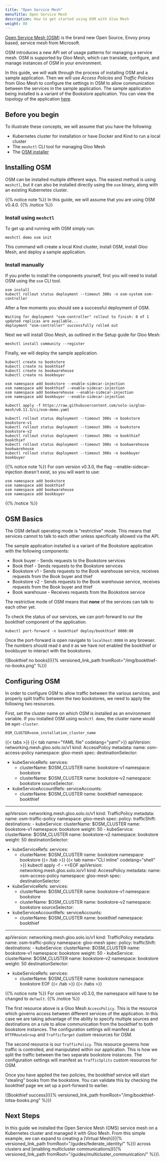 ```yaml
---
title: "Open Service Mesh"
menuTitle: Open Service Mesh
description: How to get started using OSM with Gloo Mesh
weight: 80
---
```


[Open Service Mesh (OSM)](https://openservicemesh.io/) is the brand new Open Source, Envoy proxy based, service mesh from Microsoft.

OSM introduces a new API set of usage patterns for managing a service mesh. OSM is supported by Gloo Mesh, which can translate, configure, and manage instances of OSM in your environment. 

In this guide, we will walk through the process of installing OSM and a sample application. Then we will use *Access Policies* and *Traffic Policies* from Gloo Mesh to configure the settings in OSM to allow communication between the services in the sample application. The sample application being installed is a variant of the Bookstore application. You can view the topology of the application [here](https://raw.githubusercontent.com/openservicemesh/osm/main/docs/content/docs/images/bookstore-app-topology.jpg).

## Before you begin
To illustrate these concepts, we will assume that you have the following:

* Kubernetes cluster for installation or have Docker and Kind to run a local cluster
* The `meshctl` CLI tool for managing Gloo Mesh
* The [OSM installer](https://github.com/openservicemesh/osm/releases)

## Installing OSM

OSM can be installed multiple different ways. The easiest method is using `meshctl`, but it can also be installed directly using the `osm` binary, along with an existing Kubernetes cluster.

{{% notice note %}}
In this guide, we will assume that you are using OSM v0.4.0.
{{% /notice %}}

### Install using `meshctl`

To get up and running with OSM simply run:

```shell script
meshctl demo osm init
``` 

This command will create a local Kind cluster, install OSM, install Gloo Mesh, and deploy a sample application.

### Install manually

If you prefer to install the components yourself, first you will need to install OSM using the `osm` CLI tool.

```shell
osm install
kubectl rollout status deployment --timeout 300s -n osm-system osm-controller
```

After a few moments you should see a successful deployment of OSM.

```shell
Waiting for deployment "osm-controller" rollout to finish: 0 of 1 updated replicas are available...
deployment "osm-controller" successfully rolled out
```

Next we will install Gloo Mesh, as outlined in the Setup guide for Gloo Mesh:

```shell
meshctl install community --register
```

Finally, we will deploy the sample application.

```shell
kubectl create ns bookstore
kubectl create ns bookthief 
kubectl create ns bookwarehouse 
kubectl create ns bookbuyer

osm namespace add bookstore --enable-sidecar-injection
osm namespace add bookthief --enable-sidecar-injection
osm namespace add bookwarehouse --enable-sidecar-injection
osm namespace add bookbuyer --enable-sidecar-injection

kubectl apply -f https://raw.githubusercontent.com/solo-io/gloo-mesh/v0.11.3/ci/osm-demo.yaml

kubectl rollout status deployment --timeout 300s -n bookstore bookstore-v1
kubectl rollout status deployment --timeout 300s -n bookstore bookstore-v2
kubectl rollout status deployment --timeout 300s -n bookthief bookthief
kubectl rollout status deployment --timeout 300s -n bookwarehouse bookwarehouse
kubectl rollout status deployment --timeout 300s -n bookbuyer bookbuyer
```

{{% notice note %}}
For osm version v0.3.0, the flag --enable-sidecar-injection doesn't exist, so you will want to use:
```
osm namespace add bookstore
osm namespace add bookthief
osm namespace add bookwarehouse
osm namespace add bookbuyer
```
{{% /notice %}}

## OSM Basics

The OSM default operating mode is "restrictive" mode. This means that services cannot to talk to each other unless specifically allowed via the API.

The sample application installed is a variant of the Bookstore application with the following components:

* Book buyer - Sends requests to the Bookstore services
* Book thief - Sends requests to the Bookstore services
* Bookstore v1 - Sends requests to the Book warehouse service, receives requests from the Book buyer and thief
* Bookstore v2 - Sends requests to the Book warehouse service, receives requests from the Book buyer and thief
* Book warehouse - Receives requests from the Bookstore service

The restrictive mode of OSM means that **none** of the services can talk to each other yet.

To check the status of our services, we can port-forward to our the bookthief component of the application. 

```shell
kubectl port-forward -n bookthief deploy/bookthief 8080:80
```

Once the port-forward is open navigate to `localhost:8080` in any browser. The numbers should read `0` and `0`
as we have not enabled the bookthief or bookbuyer to interact with the bookstores.

![Bookthief no books]({{% versioned_link_path fromRoot="/img/bookthief-no-books.png" %}})

## Configuring OSM

In order to configure OSM to allow traffic between the various services, and properly split traffic between the two bookstores, we need to apply the following two resources.

First, set the cluster name on which OSM is installed as an environment variable. If you installed OSM using `meshctl demo`, the cluster name would be `mgmt-cluster`.
```shell
OSM_CLUSTER=osm_installation_cluster_name
```

{{< tabs >}}
{{< tab name="YAML file" codelang="yaml">}}
apiVersion: networking.mesh.gloo.solo.io/v1
kind: AccessPolicy
metadata:
  name: osm-access-policy
  namespace: gloo-mesh
spec:
  destinationSelector:
  - kubeServiceRefs:
      services:
      - clusterName: $OSM_CLUSTER
        name: bookstore-v1
        namespace: bookstore
      - clusterName: $OSM_CLUSTER
        name: bookstore-v2
        namespace: bookstore
  sourceSelector:
  - kubeServiceAccountRefs:
      serviceAccounts:
      - clusterName: $OSM_CLUSTER
        name: bookthief
        namespace: bookthief
---
apiVersion: networking.mesh.gloo.solo.io/v1
kind: TrafficPolicy
metadata:
  name: osm-traffic-policy
  namespace: gloo-mesh
spec:
  policy:
    trafficShift:
      destinations:
      - kubeService:
          clusterName: $OSM_CLUSTER
          name: bookstore-v1
          namespace: bookstore
        weight: 50
      - kubeService:
          clusterName: $OSM_CLUSTER
          name: bookstore-v2
          namespace: bookstore
        weight: 50
  destinationSelector:
  - kubeServiceRefs:
      services:
      - clusterName: $OSM_CLUSTER
        name: bookstore
        namespace: bookstore
{{< /tab >}}
{{< tab name="CLI inline" codelang="shell" >}}
kubectl apply -f - <<EOF
apiVersion: networking.mesh.gloo.solo.io/v1
kind: AccessPolicy
metadata:
  name: osm-access-policy
  namespace: gloo-mesh
spec:
  destinationSelector:
  - kubeServiceRefs:
      services:
      - clusterName: $OSM_CLUSTER
        name: bookstore-v1
        namespace: bookstore
      - clusterName: $OSM_CLUSTER
        name: bookstore-v2
        namespace: bookstore
  sourceSelector:
  - kubeServiceAccountRefs:
      serviceAccounts:
      - clusterName: $OSM_CLUSTER
        name: bookthief
        namespace: bookthief
---
apiVersion: networking.mesh.gloo.solo.io/v1
kind: TrafficPolicy
metadata:
  name: osm-traffic-policy
  namespace: gloo-mesh
spec:
  policy:
    trafficShift:
      destinations:
      - kubeService:
          clusterName: $OSM_CLUSTER
          name: bookstore-v1
          namespace: bookstore
        weight: 50
      - kubeService:
          clusterName: $OSM_CLUSTER
          name: bookstore-v2
          namespace: bookstore
        weight: 50
  destinationSelector:
  - kubeServiceRefs:
      services:
      - clusterName: $OSM_CLUSTER
        name: bookstore
        namespace: bookstore
EOF
{{< /tab >}}
{{< /tabs >}}

{{% notice note %}}
For osm version v0.3.0, the namespace will have to be changed to `default`.
{{% /notice %}}

The first resource above is a Gloo Mesh `AccessPolicy`. This is the resource which governs access between different services of the application. In this case we are taking advantage of the ability to specify multiple sources and destinations on a rule to allow communication from the bookthief to both bookstore instances. The configuration settings will manifest as `HTTPRouteGroup` and `TrafficTarget` custom resources for OSM.

The second resource is our `TrafficPolicy`. This resource governs how traffic is controlled, and manipulated within our application. This is how we split the traffic between the two separate bookstore instances. The configuration settings will manifest as `TrafficSplits` custom resources for OSM.

Once you have applied the two policies, the bookthief service will start "stealing" books from the bookstore. You can validate this by checking the bookthief page we set up a port-forward to earlier.

![Bookthief success]({{% versioned_link_path fromRoot="/img/bookthief-lotsa-books.png" %}})

## Next Steps

In this guide we installed the Open Service Mesh (OMS) service mesh on a Kubernetes cluster and managed it with Gloo Mesh. From this simple example, we can expand to creating a [Virtual Mesh]({{% versioned_link_path fromRoot="/guides/federate_identity/" %}}) across clusters and [enabling multicluster communications]({{% versioned_link_path fromRoot="/guides/multicluster_communication/" %}}).
